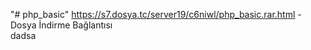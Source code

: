 "# php_basic" 
https://s7.dosya.tc/server19/c6niwl/php_basic.rar.html - Dosya İndirme Bağlantısı
<br>
dadsa
